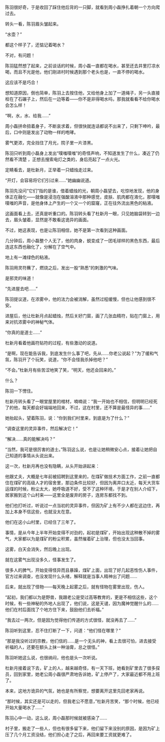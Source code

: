 陈羽很好奇，于是收回了踩住他后背的一只脚，就看到周小磊挣扎着朝一个方向爬过去。

转头一看，陈羽眉头皱起来。

“水壶？”

都这个样子了，还惦记着喝水？

不对，有问题！

陈羽猛然想了起来，之前谈话的时候，周小磊一直都在喝水，甚至还去井里打凉水喝，而且不光是他，他们刚进村时候遇到那个老头也是，一直不停的喝水。

这应该不是巧合！

想知道原因，倒也简单，陈羽上去按住他，又给他身上加了一道绳子，另一头直接栓在了石碾子上，然后在一边等着——你不是非得喝水吗，那我就看看不给你喝水会怎么样！

“啊，水，水、给我……”

周小磊拼命扭着身子，不断哀求着，但很快就连话都说不出来了，只剩下呻吟，最后，口中则是发出了动物一样的咆哮。

雾气更浓，完全挡住了月光，院子里一片漆黑。

陈羽只听到周小磊身上发出“噗嗤噗嗤”的奇怪声响，不知道发生了什么，凑近了仍然看不清楚 ，正想去搜索电灯之类的，身后亮起了一点火光。

定睛看去，是杜新月，正举着一只蜡烛走过来。

“开灯，会容易将它们引过来……”她幽幽说道。

陈羽先没问“它们”指的是谁，借着蜡烛的光，朝周小磊望去，吃惊地发现，他的身体正在融化——就像是浸泡在强酸溶液中那种感觉，皮肤、肌肉都在液化，那噗嗤噗嗤的声音，是他身体上产生的一个又一个的窟窿，正在往外流出黑色的粘液。

这画面看上去，还真是听重口的。陈羽转头看了杜新月一眼，只见她脑袋转到一边去，眉头皱着，显然是不敢看这诡异的画面。

不过，她这表现，也是让陈羽相信，她不是第一次看到这种画面。

几分钟后，周小磊整个人无了，他的肉身，蜕变成了一团毛球样的黑色东西，最后连这东西也融化了，分解在了空气中。

地上有一滩绿色的粘液。

陈羽用灵符蘸了，燃烧之后，发出一股“熟悉”的刺激的气味。

是邪灵的味道！

“先进屋去吧……”

陈羽提议道，在浓雾中，他的法力会被消解，虽然过程缓慢，但也让他感到很不安。

进屋后，他让杜新月点起蜡烛，然后关好门窗，画了几张血精符，贴在门窗上，用来对抗浓雾中的神秘气体。

“你真的是道士……”

杜新月看着他画符贴符的过程，有些激动的说道。

“是啊，现在能告诉我，到底发生什么事了吧，先从……你老公说起？”为了缓和气氛，陈羽开了个玩笑，说道，“你不会怪我杀掉他吧？”

“不会。”杜新月有些苦涩地笑了笑，“明天，他还会回来的。”

什么？

陈羽一下愣住。

杜新月转头看了一眼堂屋里的棺材，喃喃说：“我一开始也不相信，但明明已经死了的他，每天都会好端端地回来，不过，这在村里，还不算是最怪异的事……”

她抬起头，望着陈羽，说：“你到我们村里来，到底是为了什么？”

“调查这里的灵异事件，然后解决它！”

“解决……真的能解决吗？”

“当然，我可是很厉害的道士。”陈羽这么说，也是让她稍微安心点，接着让她把自己知道的事情从头说出来。

这一次，杜新月再也没有隐瞒，从头开始讲起来：

他跟丈夫，大概是七年前被招聘到这里来的，在煤矿做技术方面工作，之前一直都住在煤矿的高级人才的宿舍里，那边条件比较好，但因为离井口太近，每天大货车运煤的时候，粉尘太大，她呼吸道不好，受不了这种环境，于是才在别人介绍下，居家搬到这个山村来——这里全是废弃的房子，连房东都找不到。

他们也打听过，听说过一点当初的灵异事件，但因为矿上有不少人都在这边住，再加上本身不信这些，也就没太在意。

他们在这小山村里，已经住了三年了。

事情，是从今年上半年开始变得不对劲的，起初是煤矿，开始出现这种散不掉的雾气，大家都以为是煤矿的粉尘积累，虽然催着矿上治理，但也没太当回事。

这雾，白天会消失，然后晚上出现。

就在这雾气出现没多久，怪事发生了。

很多人的脾气，开始变得怪异而且暴躁，煤矿上面，出现了好几起恶性伤人事件，官方过来调查，也没发现什么头绪，解释就是当事人精神出了问题……

后来，就出现了怪物——每天晚上起雾之后，就有怪物在雾里出现，伤人。

“起初，我们都以为是野兽，我跟老公是受过高等教育的，更是不相信这些，这个时候，有一些神秘的外地人出现了，他们说，这是天谴，因为魔神觉醒什么的……他们在村后面找了个地方住下来，鼓励他们去祈福。”

“我去过一两次，但是因为觉得他们传道的方式很怪，就没再去了……”

陈羽听到这里，忍不住打断了一下，问道：“他们怪在哪里？”

“那是我没听过的宗教，他们信的……是一个无头的神，看上去很可怕，进去接受祈福的人，还要在额头上抹一种油膏，总之很怪。”

陈羽听她这么说，也很纳闷，他也是头一次听说。

杜新月接着说下去，矿上的人，越来越奇怪，有一天下班，她看到矿里去了很多探员，回到家里，她老公周小磊很严肃地告诉她，矿上停产了，大家最近都不用上班了。

本来，这地方诡异的气氛，她也是有所察觉，想要离开这里先回老家再说。

“那时候，其实还是可以走的，但我老公不愿意，”杜新月苦笑，“那个时候，他已经开始大量喝水了……”

陈羽心中一动，这么说，周小磊那时候就被感染了……

村子里，搬走了一些人，但也有很多留下来，他们留下来没别的原因，是因为矿上压了几个月工资没结，他们担心走了之后，再回来要工资就更难了。
